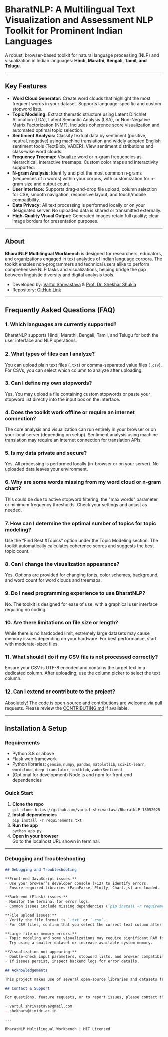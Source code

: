 # BharatNLP: A Multilingual Text Visualization and Assessment NLP Toolkit for Prominent Indian Languages

A robust, browser-based toolkit for natural language processing (NLP) and visualization in Indian languages: **Hindi, Marathi, Bengali, Tamil, and Telugu**.

---

## Key Features

- **Word Cloud Generator:** Create word clouds that highlight the most frequent words in your dataset. Supports language-specific and custom stopword lists.
- **Topic Modeling:** Extract thematic structure using Latent Dirichlet Allocation (LDA), Latent Semantic Analysis (LSA), or Non-Negative Matrix Factorization (NMF). Includes coherence score visualization and automated optimal topic selection.
- **Sentiment Analysis:** Classify textual data by sentiment (positive, neutral, negative) using machine translation and widely adopted English sentiment tools (TextBlob, VADER). View sentiment distributions and class-wise word clouds.
- **Frequency Treemap:** Visualize word or n-gram frequencies as hierarchical, interactive treemaps. Custom color maps and interactivity supported.
- **N-gram Analysis:** Identify and plot the most common n-grams (sequences of n words) within your corpus, with customization for n-gram size and output count.
- **User Interface:** Supports drag-and-drop file upload, column selection for CSV, smooth navigation, responsive layout, and touch/mobile compatibility.
- **Data Privacy:** All text processing is performed locally or on your designated server. No uploaded data is shared or transmitted externally.
- **High-Quality Visual Output:** Generated images retain full quality; clear image borders for presentation purposes.

---

## About

**BharatNLP Multilingual Workbench** is designed for researchers, educators, and organizations engaged in text analytics of Indian language corpora. The toolkit enables non-programmers and technical users alike to perform comprehensive NLP tasks and visualizations, helping bridge the gap between linguistic diversity and digital analysis tools.

- Developed by: [Vartul Shrivastava](mailto:vartul.shrivastava@gmail.com) & [Prof. Dr. Shekhar Shukla](mailto:shekhars@iimidr.ac.in)
- Repository: [GitHub Link](https://github.com/vartul-shrivastava/BharatNLP-18052025)

---

## Frequently Asked Questions (FAQ)

### 1. **Which languages are currently supported?**
BharatNLP supports Hindi, Marathi, Bengali, Tamil, and Telugu for both the user interface and NLP operations.

### 2. **What types of files can I analyze?**
You can upload plain text files (`.txt`) or comma-separated value files (`.csv`). For CSVs, you can select which column to analyze after uploading.

### 3. **Can I define my own stopwords?**
Yes. You may upload a file containing custom stopwords or paste your stopword list directly into the input box on the interface.

### 4. **Does the toolkit work offline or require an internet connection?**
The core analysis and visualization can run entirely in your browser or on your local server (depending on setup). Sentiment analysis using machine translation may require an internet connection for translation APIs.

### 5. **Is my data private and secure?**
Yes. All processing is performed locally (in-browser or on your server). No uploaded data leaves your environment.

### 6. **Why are some words missing from my word cloud or n-gram chart?**
This could be due to active stopword filtering, the "max words" parameter, or minimum frequency thresholds. Check your settings and adjust as needed.

### 7. **How can I determine the optimal number of topics for topic modeling?**
Use the “Find Best #Topics” option under the Topic Modeling section. The toolkit automatically calculates coherence scores and suggests the best topic count.

### 8. **Can I change the visualization appearance?**
Yes. Options are provided for changing fonts, color schemes, background, and word count for word clouds and treemaps.

### 9. **Do I need programming experience to use BharatNLP?**
No. The toolkit is designed for ease of use, with a graphical user interface requiring no coding.

### 10. **Are there limitations on file size or length?**
While there is no hardcoded limit, extremely large datasets may cause memory issues depending on your hardware. For best performance, start with moderate-sized files.

### 11. **What should I do if my CSV file is not processed correctly?**
Ensure your CSV is UTF-8 encoded and contains the target text in a dedicated column. After uploading, use the column picker to select the text column.

### 12. **Can I extend or contribute to the project?**
Absolutely! The code is open-source and contributions are welcome via pull requests. Please review the [CONTRIBUTING.md](./CONTRIBUTING.md) if available.

---

## Installation & Setup

### Requirements

- Python 3.8 or above
- Flask web framework
- Python libraries: `gensim`, `numpy`, `pandas`, `matplotlib`, `scikit-learn`, `wordcloud`, `deep-translator`, `textblob`, `vaderSentiment`
- (Optional for development) Node.js and npm for front-end dependencies

### Quick Start

1. **Clone the repo**  
   `git clone https://github.com/vartul-shrivastava/BharatNLP-18052025`
2. **Install dependencies**  
   `pip install -r requirements.txt`
3. **Run the app**  
   `python app.py`
4. **Open in your browser**  
   Go to the localhost URL shown in terminal.

---

### **Debugging and Troubleshooting**

```markdown
## Debugging and Troubleshooting

**Front-end JavaScript issues:**
- Use your browser’s developer console (F12) to identify errors.
- Ensure required libraries (PapaParse, Plotly, Chart.js) are loaded.

**Back-end (Flask) issues:**
- Monitor the terminal for error logs.
- Common issues include missing dependencies (`pip install -r requirements.txt`) and permission errors in the upload folder.

**File upload issues:**
- Verify the file format is `.txt` or `.csv`.
- For CSV files, confirm that you select the correct text column after uploading.

**Large file or memory errors:**
- Topic modeling and some visualizations may require significant RAM for large files.
- Try using a smaller dataset or increase available system memory.

**Visualization not appearing:**
- Double-check input parameters, stopword lists, and browser compatibility.
- If issues persist, inspect backend logs for error details.

## Acknowledgements

This project makes use of several open-source libraries and datasets from the global NLP community. Special thanks to all contributors and resource maintainers whose work supports multilingual language processing.

## Contact & Support

For questions, feature requests, or to report issues, please contact the authors directly at:

- vartul.shrivastava@gmail.com
- shekhars@iimidr.ac.in

---

BharatNLP Multilingual Workbench | MIT Licensed
